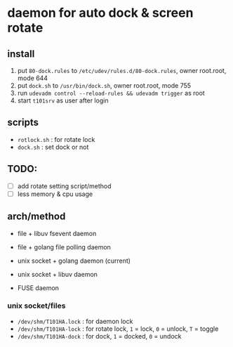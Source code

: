 # daemon for auto dock & screen rotate

## install
1. put `80-dock.rules` to `/etc/udev/rules.d/80-dock.rules`, owner root.root, mode 644
2. put `dock.sh` to `/usr/bin/dock.sh`, owner root.root, mode 755
3. run `udevadm control --reload-rules && udevadm trigger` as root
4. start `t101srv` as user after login


## scripts

* `rotlock.sh` : for rotate lock
* `dock.sh` : set dock or not

## TODO:

* [ ] add rotate setting script/method
* [ ] less memory & cpu usage

## arch/method

* file + libuv fsevent daemon
* file + golang file polling daemon

* unix socket + golang daemon (current)
* unix socket + libuv daemon

* FUSE daemon

### unix socket/files

* `/dev/shm/T101HA.lock` : for daemon lock
* `/dev/shm/T101HA-lock` : for rotate lock, `1` = lock, `0` = unlock, `T` = toggle
* `/dev/shm/T101HA-dock` : for dock, `1` = docked, `0` = undock



